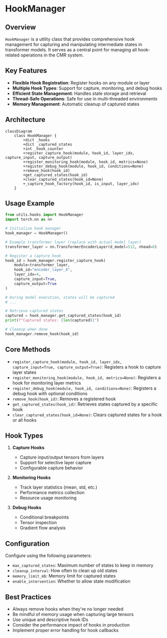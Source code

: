 # HookManager

## Overview

`HookManager` is a utility class that provides comprehensive hook management for capturing and manipulating intermediate states in transformer models. It serves as a central point for managing all hook-related operations in the CMR system.

## Key Features

- **Flexible Hook Registration**: Register hooks on any module or layer
- **Multiple Hook Types**: Support for capture, monitoring, and debug hooks
- **Efficient State Management**: Handles state storage and retrieval
- **Thread-Safe Operations**: Safe for use in multi-threaded environments
- **Memory Management**: Automatic cleanup of captured states

## Architecture

```mermaid
classDiagram
    class HookManager {
        +dict _hooks
        +dict _captured_states
        +int _hook_counter
        +register_capture_hook(module, hook_id, layer_idx, capture_input, capture_output)
        +register_monitoring_hook(module, hook_id, metrics=None)
        +register_debug_hook(module, hook_id, conditions=None)
        +remove_hook(hook_id)
        +get_captured_states(hook_id)
        +clear_captured_states(hook_id=None)
        +_capture_hook_factory(hook_id, is_input, layer_idx)
    }
```

## Usage Example

```python
from utils.hooks import HookManager
import torch.nn as nn

# Initialize hook manager
hook_manager = HookManager()

# Example transformer layer (replace with actual model layer)
transformer_layer = nn.TransformerEncoderLayer(d_model=512, nhead=8)

# Register a capture hook
hook_id = hook_manager.register_capture_hook(
    module=transformer_layer,
    hook_id="encoder_layer_4",
    layer_idx=4,
    capture_input=True,
    capture_output=True
)

# During model execution, states will be captured
# ...

# Retrieve captured states
captured = hook_manager.get_captured_states(hook_id)
print(f"Captured states: {len(captured)}")

# Cleanup when done
hook_manager.remove_hook(hook_id)
```

## Core Methods

- `register_capture_hook(module, hook_id, layer_idx, capture_input=True, capture_output=True)`: Registers a hook to capture layer states
- `register_monitoring_hook(module, hook_id, metrics=None)`: Registers a hook for monitoring layer metrics
- `register_debug_hook(module, hook_id, conditions=None)`: Registers a debug hook with optional conditions
- `remove_hook(hook_id)`: Removes a registered hook
- `get_captured_states(hook_id)`: Retrieves states captured by a specific hook
- `clear_captured_states(hook_id=None)`: Clears captured states for a hook or all hooks

## Hook Types

1. **Capture Hooks**
   - Capture input/output tensors from layers
   - Support for selective layer capture
   - Configurable capture behavior

2. **Monitoring Hooks**
   - Track layer statistics (mean, std, etc.)
   - Performance metrics collection
   - Resource usage monitoring

3. **Debug Hooks**
   - Conditional breakpoints
   - Tensor inspection
   - Gradient flow analysis

## Configuration

Configure using the following parameters:

- `max_captured_states`: Maximum number of states to keep in memory
- `cleanup_interval`: How often to clean up old states
- `memory_limit_mb`: Memory limit for captured states
- `enable_intervention`: Whether to allow state modification

## Best Practices

- Always remove hooks when they're no longer needed
- Be mindful of memory usage when capturing large tensors
- Use unique and descriptive hook IDs
- Consider the performance impact of hooks in production
- Implement proper error handling for hook callbacks
